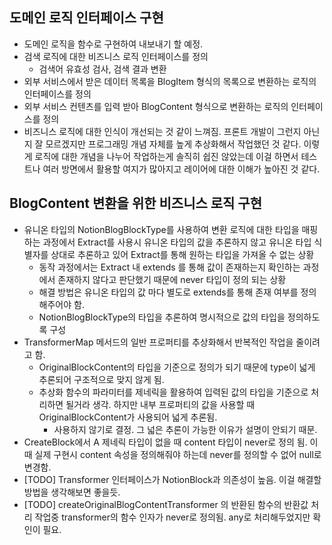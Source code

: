 ## 도메인 로직 인터페이스 구현

- 도메인 로직을 함수로 구현하여 내보내기 할 예정.
- 검색 로직에 대한 비즈니스 로직 인터페이스를 정의
    - 검색어 유효성 검사, 검색 결과 변환
- 외부 서비스에서 받은 데이터 목록을 BlogItem 형식의 목록으로 변환하는 로직의 인터페이스를 정의
- 외부 서비스 컨텐츠를 입력 받아 BlogContent 형식으로 변환하는 로직의 인터페이스를 정의
- 비즈니스 로직에 대한 인식이 개선되는 것 같이 느껴짐. 프론트 개발이 그런지 아닌지 잘 모르겠지만 프로그래밍 개념 자체를 높게 추상화해서 작업했던 것 같다. 이렇게 로직에 대한 개념을 나누어 작업하는게 솔직히 쉽진 않았는데 이걸 하면서 테스트나 여러 방면에서 활용할 여지가 많아지고 레이어에 대한 이해가 높아진 것 같다.

## BlogContent 변환을 위한 비즈니스 로직 구현

- 유니온 타입의 NotionBlogBlockType를 사용하여 변환 로직에 대한 타입을 매핑하는 과정에서 Extract를 사용시 유니온 타입의 값을 추론하지 않고 유니온 타입 식별자를 상대로 추론하고 있어 Extract를 통해 원하는 타입을 가져올 수 없는 상황
    - 동작 과정에서는 Extract 내 extends 를 통해 값이 존재하는지 확인하는 과정에서 존재하지 않다고 판단했기 때문에 never 타입이 정의 되는 상황
    - 해결 방법은 유니온 타입의 값 마다 별도로 extends를 통해 존재 여부를 정의해주어야 함.
    - NotionBlogBlockType의 타입을 추론하여 명시적으로 값의 타입을 정의하도록 구성
- TransformerMap 메서드의 일반 프로퍼티를 추상화해서 반복적인 작업을 줄이려고 함.
    - OriginalBlockContent의 타입을 기준으로 정의가 되기 때문에 type이 넓게 추론되어 구조적으로 맞지 않게 됨.
    - 추상화 함수의 파라미터를 제네릭을 활용하여 입력된 값의 타입을 기준으로 처리하면 될거라 생각. 하지만 내부 프로퍼티의 값을 사용할 때 OriginalBlockContent가 사용되어 넓게 추론됨.
        - 사용하지 않기로 결정. 그 넓은 추론이 가능한 이유가 설명이 안되기 때문.
- CreateBlock에서 A 제네릭 타입이 없을 때 content 타입이 never로 정의 됨. 이 때 실제 구현시 content 속성을 정의해줘야 하는데 never를 정의할 수 없어 null로 변경함.
- [TODO] Transformer 인터페이스가 NotionBlock과 의존성이 높음. 이걸 해결할 방법을 생각해보면 좋을듯.
- [TODO] createOriginalBlogContentTransformer 의 반환된 함수의 반환값 처리 작업중 transformer의 함수 인자가 never로 정의됨. any로 처리해두었지만 확인이 필요.
